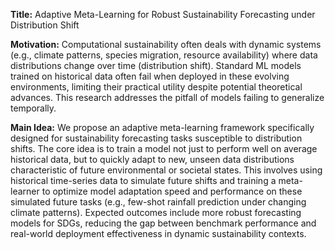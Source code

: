 **Title:** Adaptive Meta-Learning for Robust Sustainability Forecasting under Distribution Shift

**Motivation:** Computational sustainability often deals with dynamic systems (e.g., climate patterns, species migration, resource availability) where data distributions change over time (distribution shift). Standard ML models trained on historical data often fail when deployed in these evolving environments, limiting their practical utility despite potential theoretical advances. This research addresses the pitfall of models failing to generalize temporally.

**Main Idea:** We propose an adaptive meta-learning framework specifically designed for sustainability forecasting tasks susceptible to distribution shifts. The core idea is to train a model not just to perform well on average historical data, but to quickly adapt to new, unseen data distributions characteristic of future environmental or societal states. This involves using historical time-series data to simulate future shifts and training a meta-learner to optimize model adaptation speed and performance on these simulated future tasks (e.g., few-shot rainfall prediction under changing climate patterns). Expected outcomes include more robust forecasting models for SDGs, reducing the gap between benchmark performance and real-world deployment effectiveness in dynamic sustainability contexts.